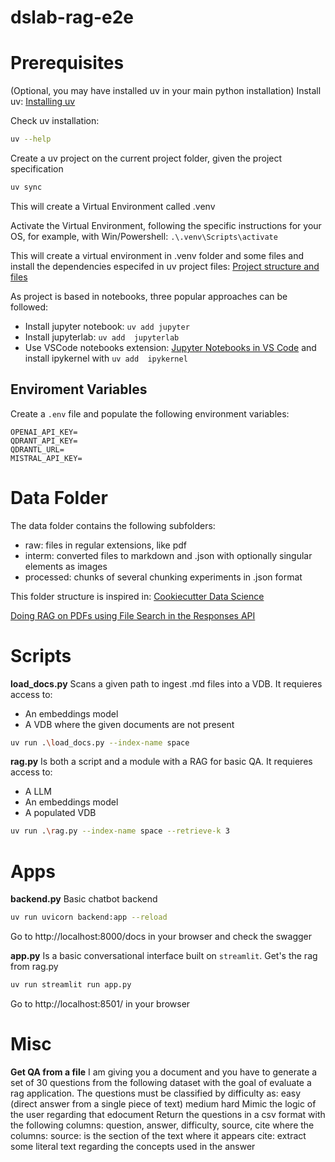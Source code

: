 # dslab-rag-e2e

# Prerequisites

(Optional, you may have installed uv in your main python installation)
Install uv: [Installing uv](https://docs.astral.sh/uv/getting-started/installation/#pypi)

Check uv installation:
```bash
uv --help
```

Create a uv project on the current project folder, given the project specification
```bash
uv sync
```
This will create a Virtual Environment called .venv


Activate the Virtual Environment,
following the specific instructions for your OS,
for example, with Win/Powershell: `.\.venv\Scripts\activate`

This will create a virtual environment in .venv folder and some files and install the dependencies especifed in uv project files: [Project structure and files](https://docs.astral.sh/uv/concepts/projects/layout/)


As project is based in notebooks, three popular approaches can be followed:
* Install jupyter notebook: `uv add jupyter`
* Install jupyterlab: `uv add  jupyterlab`
* Use VSCode notebooks extension: [Jupyter Notebooks in VS Code](https://code.visualstudio.com/docs/datascience/jupyter-notebooks) 
and install ipykernel with `uv add  ipykernel`


## Enviroment Variables
Create a `.env` file and populate the following environment variables:
```
OPENAI_API_KEY=
QDRANT_API_KEY=
QDRANTL_URL=
MISTRAL_API_KEY=
```


# Data Folder
The data folder contains the following subfolders:
* raw:  files in regular extensions, like pdf
* interm: converted files to markdown and .json with optionally singular elements as images
* processed: chunks of several chunking experiments in .json format

This folder structure is inspired in: [Cookiecutter Data Science](https://cookiecutter-data-science.drivendata.org/)

[Doing RAG on PDFs using File Search in the Responses API](https://cookbook.openai.com/examples/file_search_responses)

# Scripts

**load_docs.py**
Scans a given path to ingest .md files into a VDB. It requieres access to:
* An embeddings model
* A VDB where the given documents are not present
```bash
uv run .\load_docs.py --index-name space
```


**rag.py**
Is both a script and a module with a RAG for basic QA. It requieres access to:
* A LLM
* An embeddings model
* A populated VDB
```bash
uv run .\rag.py --index-name space --retrieve-k 3
```


# Apps

**backend.py**
Basic chatbot backend
```bash
uv run uvicorn backend:app --reload
```
Go to http://localhost:8000/docs in your browser and check the swagger


**app.py**
Is a basic conversational interface built on `streamlit`. Get's the rag from rag.py
```bash
uv run streamlit run app.py
```
Go to http://localhost:8501/ in your browser



# Misc
**Get QA from a file**
I am giving you a document and you have to generate a set of 30 questions from the following dataset with the goal of evaluate a rag application. The questions must be classified by difficulty as: easy (direct answer from a single piece of text) medium hard 
Mimic the logic of the user regarding that edocument Return the questions in a csv format with the following columns: question, answer, difficulty, source, cite 
where the columns: 
source: is the section of the text where it appears 
cite: extract some literal text regarding the concepts used in the answer